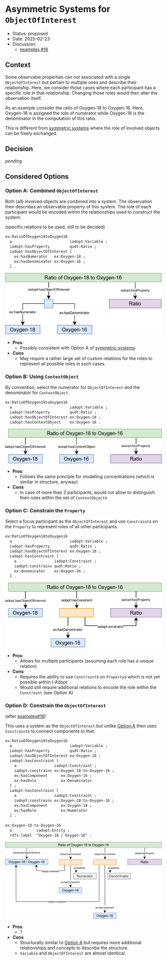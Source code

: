 # Asymmetric Systems for `ObjectOfInterest`

* Status: proposed
* Date: 2025-02-23
* Discussion:
  * [examples #16](https://github.com/i-adopt/examples/issues/16)

## Context

Some observable properties can not associated with a single `ObjectOfInterest` but pertain to multiple ones and describe their relationship.
Here, we consider those cases where each participant has a specific role in that relationship.
Changing those roles would then alter the observation itself.

As an example consider the ratio of Oxygen-18 to Oxygen-16.
Here, Oxygen-18 is assigned the role of numerator while Oxygen-16 is the denominator in the computation of this ratio.

This is different from [symmetric systems](./000-symmetricSystems.md) where the role of involved objects can be freely exchanged.

## Decision

*pending*

## Considered Options

### Option A: Combined `ObjectOfInterest`

Both (all) involved objects are combined into a system.
The observation then describes an observable property of this system.
The role of each participant would be encoded within the relationships used to construct the system.

(specific relations to be used, still to be decided)
```turtle
ex:RatioOfOxygen18toOxygen16
  a                          iadopt:Variable ;
  iadopt:hasProperty         qudt:Ratio ;
  iadopt:hasObjectOfInterest [
    ex:hasNumerator   ex:Oxygen-18 ;
    ex:hasDenominator ex:Oxygen-16 ;
  ] .
```

![visual display Option A](./001/optionA.drawio.svg)

* **Pros**:
  * Possibly consistent with Option A of [symmetric systems](./000-symmetricSystems.md)
* **Cons**
  * May require a rather large set of custom relations for the roles to represent all possible roles in such cases.

### Option B: Using `ContextObject`

By convention, select the numerator for `ObjectOfInterest` and the denominator for `ContextObject`.

```turtle
ex:RatioOfOxygen18toOxygen16
  a                          iadopt:Variable ;
  iadopt:hasProperty         qudt:Ratio ;
  iadopt:hasObjectOfInterest ex:Oxygen-18 ;
  iadopt:hasContextObject    ex:Oxygen-16 .
```

![visual display Option B](./001/optionB.drawio.svg)

* **Pros**:
  * Follows the same principle for modelling concentrations (which is similar in structure, anyway)
* **Cons**
  * In case of more than 2 participants, would not allow to distinguish their roles within the set of `ContextObject`s


### Option C: Constrain the `Property`

Select a focus participant as the `ObjectOfInterest` and use `Constraint`s on the `Property` to represent roles of all other participants.

```turtle
ex:RatioOfOxygen18toOxygen16
  a                          iadopt:Variable ;
  iadopt:hasProperty         qudt:Ratio ;
  iadopt:hasObjectOfInterest ex:Oxygen-18 ;
  iadopt:hasConstraint [
    a                 iadopt:Constraint ;
    iadopt:constrains qudt:Ratio ;
    ex:denominator    ex:Oxygen-16 ;
  ] .
```

![visual display Option C](./001/optionC.drawio.svg)

* **Pros**:
  * Allows for multiple participants (assuming each role has a unique relation)
* **Cons**
  * Requires the ability to use `Constraint`s on `Property`s which is not yet possible within I-Adopt
  * Would still require additional relations to encode the role within the `Constraint` (see Option A)


### Option D: Constrain the `ObjectOfInterest`

(after [examples#16](https://github.com/i-adopt/examples/issues/16))

This uses a system as the `ObjectOfInterest` but unlike [Option A](#option-a-combined-objectofinterest) then uses `Constraint`s to connect components to that.

```turtle
ex:RatioOfOxygen18toOxygen16
  a                          iadopt:Variable ;
  iadopt:hasProperty         qudt:Ratio ;
  iadopt:hasObjectOfInterest ex:Oxygen-18 ;
  iadopt:hasConstraint [
    a                 iadopt:Constraint ;
    iadopt:constrains ex:Oxygen-18-to-Oxygen-16 ;
    ex:hasComponent      ex:Oxygen-16 ;
    ex:hasRole           ex:Denominator
  ] ;
  iadopt:hasConstraint [
    a                 iadopt:Constraint ;
    iadopt:constrains ex:Oxygen-18-to-Oxygen-16 ;
    ex:hasComponent      ex:Oxygen-18 ;
    ex:hasRole           ex:Numerator
  ] .

ex:Oxygen-18-to-Oxygen-16
  a           iadopt:Entity ;
  rdfs:label  "Oxygen-18 / Oxygen-16" .
```

![visual display Option C](./001/optionD.drawio.svg)

* **Pros**:
  * ?
* **Cons**
  * Structurally similar to [Option A](#option-a-combined-objectofinterest) but requires more additional relationships and concepts to describe the structure.
  * `Variable` and `ObjectOfInterest` are almost identical.
